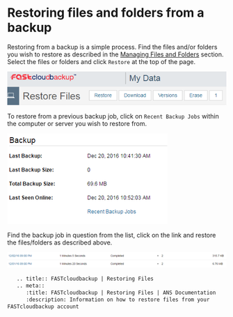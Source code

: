 # Restoring files and folders from a backup

Restoring from a backup is a simple process.  Find the files and/or folders you wish to restore as described in the [Managing Files and Folders](/dr-ha/fastcloudbackup/managing_files_and_folders) section.  Select the files or folders and click `Restore` at the top of the page.

![file options](files/file_options.PNG)


To restore from a previous backup job, click on `Recent Backup Jobs` within the computer or server you wish to restore from.

![recent backup jobs](files/recent_backup_jobs.PNG)

Find the backup job in question from the list, click on the link and restore the files/folders as described above.

![recent jobs](files/recent_jobs.PNG)

```eval_rst
   .. title:: FASTcloudbackup | Restoring Files
   .. meta::
      :title: FASTcloudbackup | Restoring Files | ANS Documentation
      :description: Information on how to restore files from your FASTcloudbackup account
```
